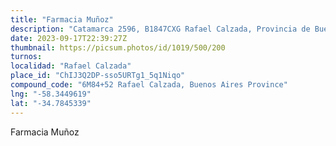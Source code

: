 ```yaml
---
title: "Farmacia Muñoz"
description: "Catamarca 2596, B1847CXG Rafael Calzada, Provincia de Buenos Aires, Argentina"
date: 2023-09-17T22:39:27Z
thumbnail: https://picsum.photos/id/1019/500/200
turnos:
localidad: "Rafael Calzada"
place_id: "ChIJ3Q2DP-sso5URTg1_5q1Niqo"
compound_code: "6M84+52 Rafael Calzada, Buenos Aires Province"
lng: "-58.3449619"
lat: "-34.7845339"
---
```


Farmacia Muñoz